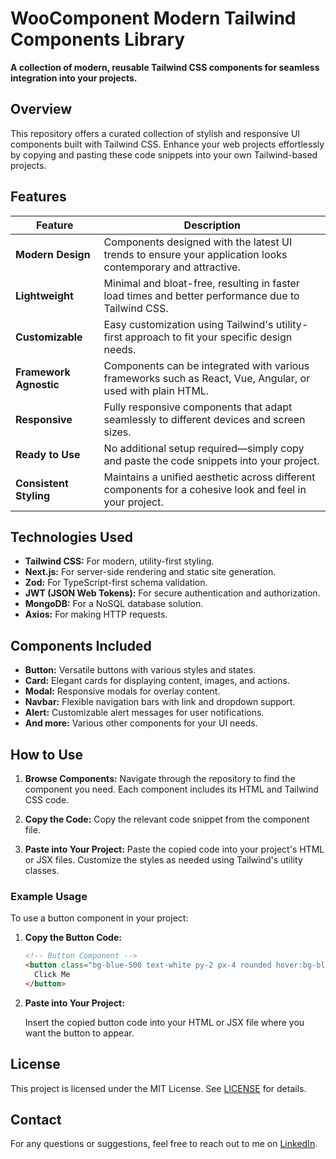 # WooComponent Modern Tailwind Components Library

**A collection of modern, reusable Tailwind CSS components for seamless integration into your projects.**

## Overview

This repository offers a curated collection of stylish and responsive UI components built with Tailwind CSS. Enhance your web projects effortlessly by copying and pasting these code snippets into your own Tailwind-based projects.

## Features

| Feature                | Description                                                                                                                                                     |
|------------------------|-----------------------------------------------------------------------------------------------------------------------------------------------------------------|
| **Modern Design**      | Components designed with the latest UI trends to ensure your application looks contemporary and attractive.                                                  |
| **Lightweight**        | Minimal and bloat-free, resulting in faster load times and better performance due to Tailwind CSS.                                                            |
| **Customizable**       | Easy customization using Tailwind's utility-first approach to fit your specific design needs.                                                                  |
| **Framework Agnostic** | Components can be integrated with various frameworks such as React, Vue, Angular, or used with plain HTML.                                                     |
| **Responsive**         | Fully responsive components that adapt seamlessly to different devices and screen sizes.                                                                       |
| **Ready to Use**       | No additional setup required—simply copy and paste the code snippets into your project.                                                                        |
| **Consistent Styling** | Maintains a unified aesthetic across different components for a cohesive look and feel in your project.                                                        |

## Technologies Used

- **Tailwind CSS:** For modern, utility-first styling.
- **Next.js:** For server-side rendering and static site generation.
- **Zod:** For TypeScript-first schema validation.
- **JWT (JSON Web Tokens):** For secure authentication and authorization.
- **MongoDB:** For a NoSQL database solution.
- **Axios:** For making HTTP requests.

## Components Included

- **Button:** Versatile buttons with various styles and states.
- **Card:** Elegant cards for displaying content, images, and actions.
- **Modal:** Responsive modals for overlay content.
- **Navbar:** Flexible navigation bars with link and dropdown support.
- **Alert:** Customizable alert messages for user notifications.
- **And more:** Various other components for your UI needs.

## How to Use

1. **Browse Components:**
   Navigate through the repository to find the component you need. Each component includes its HTML and Tailwind CSS code.

2. **Copy the Code:**
   Copy the relevant code snippet from the component file.

3. **Paste into Your Project:**
   Paste the copied code into your project's HTML or JSX files. Customize the styles as needed using Tailwind's utility classes.

### Example Usage

To use a button component in your project:

1. **Copy the Button Code:**

   ```html
   <!-- Button Component -->
   <button class="bg-blue-500 text-white py-2 px-4 rounded hover:bg-blue-600">
     Click Me
   </button>
   ```

2. **Paste into Your Project:**

   Insert the copied button code into your HTML or JSX file where you want the button to appear.

## License

This project is licensed under the MIT License. See [LICENSE](LICENSE) for details.

## Contact

For any questions or suggestions, feel free to reach out to me on [LinkedIn](https://www.linkedin.com/in/kamlesh-sahani-692ab7247/).
